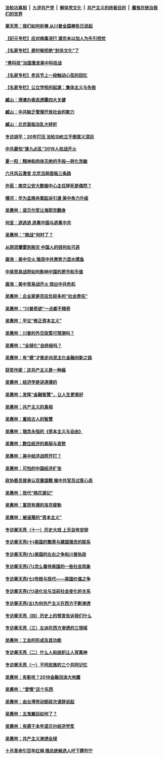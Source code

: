 

####  [法轮功真相](../../../../basic/blob/master/README.md?t=07050602) &nbsp;|&nbsp; [九评共产党](../../../../9ping.md/blob/master/README.md?t=07050602) &nbsp;|&nbsp; [解体党文化](../../../../jtdwh.md/blob/master/README.md?t=07050602)  &nbsp;|&nbsp; [共产主义的终极目的](../../../../gczydzjmd.md/blob/master/README.md?t=07050602) &nbsp;|&nbsp; [魔鬼在统治我们的世界](../../../../mgztzwmdsj.md/blob/master/README.md?t=07050602) 

#### [章天亮：我们如何祈祷 从川普全国祷告日说起](../pages/nsc423/n11944627.md?t=07050602) 

#### [【纪元专栏】应对病毒流行 渥京未以加人为先引担忧](../pages/nsc423/n11875714.md?t=07050602) 

#### [【名家专栏】是时候拒绝“封杀文化”了](../pages/nsc423/n11814093.md?t=07050602) 

#### [“黑科技”治国激发美中科技战](../pages/nsc423/n11638056.md?t=07050602) 

#### [【名家专栏】老兵节上一段触动心弦的回忆](../pages/nsc423/n11646016.md?t=07050602) 

#### [【名家专栏】公立学校的起源：集体主义与失败](../pages/nsc423/n11601833.md?t=07050602) 

#### [臧山：港澳办表态透露四大关键](../pages/nsc423/n11421628.md?t=07050602) 

#### [臧山：中共缺乏管理开放社会的能力](../pages/nsc423/n11407457.md?t=07050602) 

#### [臧山：北京面临治乱大转折](../pages/nsc423/n11406895.md?t=07050602) 

#### [专访胡平：20年打压 法轮功屹立不倒意义深远](../pages/nsc423/n11398800.md?t=07050602) 

#### [中共最怕“逢九必乱”2019人权战开火](../pages/nsc423/n11385248.md?t=07050602) 

#### [夏一阳：精神和肉体灭绝的手段—转化洗脑](../pages/nsc423/n11368250.md?t=07050602) 

#### [六月风云激变 北京当局面临三条路](../pages/nsc423/n11313668.md?t=07050602) 

#### [许茹：南京公安大数据中心主任猝死是偶然？](../pages/nsc423/n11064744.md?t=07050602) 

#### [横河：华为孟晚舟案起诉引渡 美中角力升级](../pages/nsc423/n11027230.md?t=07050602) 

#### [吴惠林：诺贝尔奖让海耶克翻身](../pages/nsc423/n10890049.md?t=07050602) 

#### [何坚：逃逃逃 逃离中国与逃离中共](../pages/nsc423/n10592891.md?t=07050602) 

#### [吴惠林：“商战”何时了？](../pages/nsc423/n10573558.md?t=07050602) 

#### [从网贷爆雷到股灾 中国人的钱何处可逃](../pages/nsc423/n10572800.md?t=07050602) 

#### [唐浩：美中交火 隐现中共黑势力混水摸鱼](../pages/nsc423/n10544040.md?t=07050602) 

#### [中美贸易战将如何影响中国的房市和币值](../pages/nsc423/n10543697.md?t=07050602) 

#### [唐浩：美中贸易战开火 烧出中共危机](../pages/nsc423/n10540126.md?t=07050602) 

#### [吴惠林：企业家是否应负较多的“社会责任”](../pages/nsc423/n10535022.md?t=07050602) 

#### [吴惠林：“川普奇迹”一点都不稀奇](../pages/nsc423/n10512808.md?t=07050602) 

#### [吴惠林：平议“修正资本主义”](../pages/nsc423/n10495724.md?t=07050602) 

#### [吴惠林：川普的外交政策可预测吗？](../pages/nsc423/n10462387.md?t=07050602) 

#### [吴惠林：“全球化”会终结吗？](../pages/nsc423/n10452838.md?t=07050602) 

#### [吴惠林：有“德”才能走向民主化金融创新之路](../pages/nsc423/n10432292.md?t=07050602) 

#### [获奖作家：这共产主义是一种癌](../pages/nsc423/n10431541.md?t=07050602) 

#### [吴惠林：经济学是讲道德的](../pages/nsc423/n10398014.md?t=07050602) 

#### [吴惠林：发挥“金融智慧”，让人生更美好](../pages/nsc423/n10375019.md?t=07050602) 

#### [吴惠林：共产主义的真相](../pages/nsc423/n10351394.md?t=07050602) 

#### [吴惠林：重拾古人的智慧](../pages/nsc423/n10337691.md?t=07050602) 

#### [吴惠林：理念永恒的《资本主义与自由》](../pages/nsc423/n10316274.md?t=07050602) 

#### [吴惠林：数位经济的美丽与哀愁](../pages/nsc423/n10292946.md?t=07050602) 

#### [吴惠林：美中经济战将开打？](../pages/nsc423/n10258825.md?t=07050602) 

#### [吴惠林：可怕的中国经济扩张](../pages/nsc423/n10219147.md?t=07050602) 

#### [政协委员提承认双重国籍 揭中共官员过客心态](../pages/nsc423/n10208809.md?t=07050602) 

#### [吴惠林：现代“桃花源记”](../pages/nsc423/n10185234.md?t=07050602) 

#### [吴惠林：富而有德的洛克斐勒](../pages/nsc423/n10142264.md?t=07050602) 

#### [吴惠林：被诬蔑的“资本主义”](../pages/nsc423/n10124816.md?t=07050602) 

#### [专访章天亮（十一）历史大戏 上天自有安排](../pages/nsc423/n10094905.md?t=07050602) 

#### [专访章天亮(十)美国的繁荣与建国理念的联系](../pages/nsc423/n10094899.md?t=07050602) 

#### [专访章天亮(九)美国的左右之争和川普执政](../pages/nsc423/n10094889.md?t=07050602) 

#### [专访章天亮(八)怎么看待美国的一些社会现象](../pages/nsc423/n10094857.md?t=07050602) 

#### [专访章天亮(七)传统与现代——美国价值之争](../pages/nsc423/n10093140.md?t=07050602) 

#### [专访章天亮(六)进化论与当前社会变化的关系](../pages/nsc423/n10092036.md?t=07050602) 

#### [专访章天亮(五)为何共产主义在西方不断渗透](../pages/nsc423/n10083620.md?t=07050602) 

#### [专访章天亮（四）历史上的预言告诉我们什么](../pages/nsc423/n10083606.md?t=07050602) 

#### [专访章天亮（三）左派在西方渗透的三领域](../pages/nsc423/n10081115.md?t=07050602) 

#### [吴惠林：工会的形成及其功能](../pages/nsc423/n10080633.md?t=07050602) 

#### [专访章天亮（二）什么人和组织让人背离神](../pages/nsc423/n10076637.md?t=07050602) 

#### [专访章天亮（一）不同民族的三个共同记忆](../pages/nsc423/n10074188.md?t=07050602) 

#### [吴惠林：有影呒？2018金融泡沫大地震](../pages/nsc423/n10040534.md?t=07050602) 

#### [吴惠林：“爱情”这个东西](../pages/nsc423/n10019423.md?t=07050602) 

#### [吴惠林：由台湾劳动部政次请辞说起](../pages/nsc423/n9979679.md?t=07050602) 

#### [吴惠林：五鬼搬运如何了？](../pages/nsc423/n9925338.md?t=07050602) 

#### [吴惠林：有感于本年诺贝尔经济学奖](../pages/nsc423/n9871883.md?t=07050602) 

#### [吴惠林：共产主义渗透全球](../pages/nsc423/n9812748.md?t=07050602) 

#### [十月革命引百年红祸 俄总统候选人吁下葬列宁](../pages/nsc423/n9810182.md?t=07050602) 

